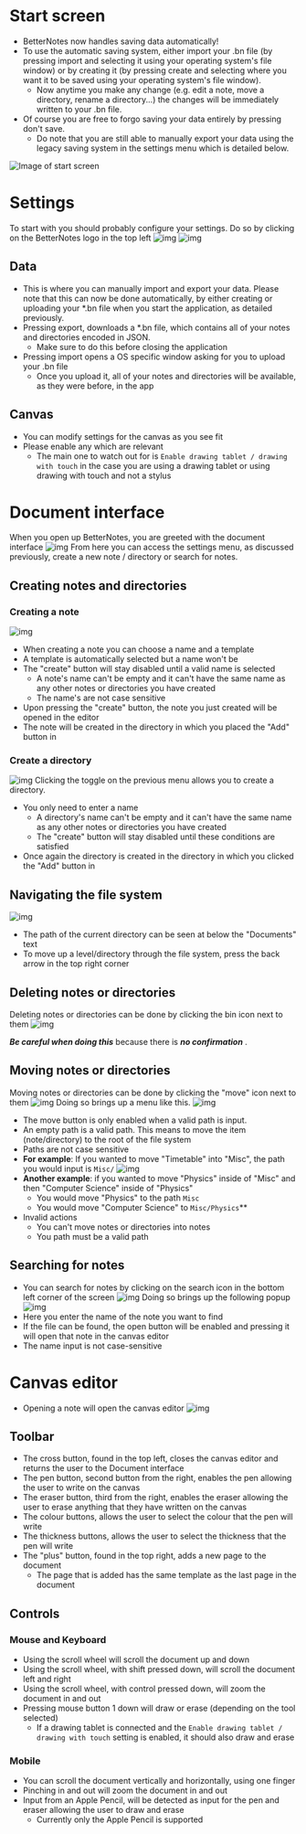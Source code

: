 # Start screen

- BetterNotes now handles saving data automatically!
- To use the automatic saving system, either import your .bn file (by pressing import and selecting it using your operating system's file window) or by creating it (by pressing create and selecting where you want it to be saved using your operating system's file window).
  - Now anytime you make any change (e.g. edit a note, move a directory, rename a directory...) the changes will be immediately written to your .bn file.
- Of course you are free to forgo saving your data entirely by pressing don't save.
  - Do note that you are still able to manually export your data using the legacy saving system in the settings menu which is detailed below.

![Image of start screen](./attachments/image.png)

# Settings

To start with you should probably configure your settings. Do so by clicking on the BetterNotes logo in the top left
![img](./attachments/20231029161545.png)
![img](./attachments/20231029151352.png)

## Data

- This is where you can manually import and export your data. Please note that this can now be done automatically, by either creating or uploading your \*.bn file when you start the application, as detailed previously.
- Pressing export, downloads a \*.bn file, which contains all of your notes and directories encoded in JSON.
  - Make sure to do this before closing the application
- Pressing import opens a OS specific window asking for you to upload your .bn file
  - Once you upload it, all of your notes and directories will be available, as they were before, in the app

## Canvas

- You can modify settings for the canvas as you see fit
- Please enable any which are relevant
  - The main one to watch out for is `Enable drawing tablet / drawing with touch` in the case you are using a drawing tablet or using drawing with touch and not a stylus

# Document interface

When you open up BetterNotes, you are greeted with the document interface
![img](./attachments/20231029161608.png)
From here you can access the settings menu, as discussed previously, create a new note / directory or search for notes.

## Creating notes and directories

### Creating a note

![img](./attachments/20231029151751.png)

- When creating a note you can choose a name and a template
- A template is automatically selected but a name won't be
- The "create" button will stay disabled until a valid name is selected
  - A note's name can't be empty and it can't have the same name as any other notes or directories you have created
  - The name's are not case sensitive
- Upon pressing the "create" button, the note you just created will be opened in the editor
- The note will be created in the directory in which you placed the "Add" button in

### Create a directory

![img](./attachments/20231029152517.png)
Clicking the toggle on the previous menu allows you to create a directory.

- You only need to enter a name
  - A directory's name can't be empty and it can't have the same name as any other notes or directories you have created
  - The "create" button will stay disabled until these conditions are satisfied
- Once again the directory is created in the directory in which you clicked the "Add" button in

## Navigating the file system

![img](./attachments/20231029162852.png)

- The path of the current directory can be seen at below the "Documents" text
- To move up a level/directory through the file system, press the back arrow in the top right corner

## Deleting notes or directories

Deleting notes or directories can be done by clicking the bin icon next to them
![img](./attachments/20231029161811.png)

**_Be careful when doing this_** because there is **_no confirmation_** .

## Moving notes or directories

Moving notes or directories can be done by clicking the "move" icon next to them
![img](./attachments/20231029161942.png)
Doing so brings up a menu like this.
![img](./attachments/20231029162000.png)

- The move button is only enabled when a valid path is input.
- An empty path is a valid path. This means to move the item (note/directory) to the root of the file system
- Paths are not case sensitive
- **For example**: If you wanted to move "Timetable" into "Misc", the path you would input is `Misc/`
  ![img](./attachments/20231029162124.png)
- **Another example**: if you wanted to move "Physics" inside of "Misc" and then "Computer Science" inside of "Physics"
  - You would move "Physics" to the path `Misc`
  - You would move "Computer Science" to `Misc/Physics`\*\*
- Invalid actions
  - You can't move notes or directories into notes
  - You path must be a valid path

## Searching for notes

- You can search for notes by clicking on the search icon in the bottom left corner of the screen
  ![img](./attachments/20231029163351.png)
  Doing so brings up the following popup
  ![img](./attachments/20231029163414.png)
- Here you enter the name of the note you want to find
- If the file can be found, the open button will be enabled and pressing it will open that note in the canvas editor
- The name input is not case-sensitive

# Canvas editor

- Opening a note will open the canvas editor
  ![img](./attachments/20231029163747.png)

## Toolbar

- The cross button, found in the top left, closes the canvas editor and returns the user to the Document interface
- The pen button, second button from the right, enables the pen allowing the user to write on the canvas
- The eraser button, third from the right, enables the eraser allowing the user to erase anything that they have written on the canvas
- The colour buttons, allows the user to select the colour that the pen will write
- The thickness buttons, allows the user to select the thickness that the pen will write
- The "plus" button, found in the top right, adds a new page to the document
  - The page that is added has the same template as the last page in the document

## Controls

### Mouse and Keyboard

- Using the scroll wheel will scroll the document up and down
- Using the scroll wheel, with shift pressed down, will scroll the document left and right
- Using the scroll wheel, with control pressed down, will zoom the document in and out
- Pressing mouse button 1 down will draw or erase (depending on the tool selected)
  - If a drawing tablet is connected and the `Enable drawing tablet / drawing with touch` setting is enabled, it should also draw and erase

### Mobile

- You can scroll the document vertically and horizontally, using one finger
- Pinching in and out will zoom the document in and out
- Input from an Apple Pencil, will be detected as input for the pen and eraser allowing the user to draw and erase
  - Currently only the Apple Pencil is supported
